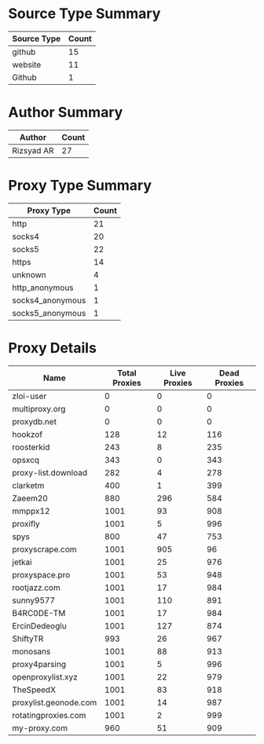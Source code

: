 # Source Type Summary

| Source Type | Count |
|-------------|-------|
| github | 15 |
| website | 11 |
| Github | 1 |


# Author Summary

| Author | Count |
|--------|-------|
| Rizsyad AR | 27 |


# Proxy Type Summary

| Proxy Type | Count |
|------------|-------|
| http | 21 |
| socks4 | 20 |
| socks5 | 22 |
| https | 14 |
| unknown | 4 |
| http_anonymous | 1 |
| socks4_anonymous | 1 |
| socks5_anonymous | 1 |


# Proxy Details

| Name | Total Proxies | Live Proxies | Dead Proxies |
|------|---------------|--------------|---------------|
| zloi-user | 0 | 0 | 0 |
| multiproxy.org | 0 | 0 | 0 |
| proxydb.net | 0 | 0 | 0 |
| hookzof | 128 | 12 | 116 |
| roosterkid | 243 | 8 | 235 |
| opsxcq | 343 | 0 | 343 |
| proxy-list.download | 282 | 4 | 278 |
| clarketm | 400 | 1 | 399 |
| Zaeem20 | 880 | 296 | 584 |
| mmppx12 | 1001 | 93 | 908 |
| proxifly | 1001 | 5 | 996 |
| spys | 800 | 47 | 753 |
| proxyscrape.com | 1001 | 905 | 96 |
| jetkai | 1001 | 25 | 976 |
| proxyspace.pro | 1001 | 53 | 948 |
| rootjazz.com | 1001 | 17 | 984 |
| sunny9577 | 1001 | 110 | 891 |
| B4RC0DE-TM | 1001 | 17 | 984 |
| ErcinDedeoglu | 1001 | 127 | 874 |
| ShiftyTR | 993 | 26 | 967 |
| monosans | 1001 | 88 | 913 |
| proxy4parsing | 1001 | 5 | 996 |
| openproxylist.xyz | 1001 | 22 | 979 |
| TheSpeedX | 1001 | 83 | 918 |
| proxylist.geonode.com | 1001 | 14 | 987 |
| rotatingproxies.com | 1001 | 2 | 999 |
| my-proxy.com | 960 | 51 | 909 |
